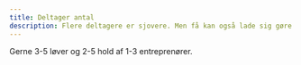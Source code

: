 ```yaml
---
title: Deltager antal
description: Flere deltagere er sjovere. Men få kan også lade sig gøre.
---
```


Gerne 3-5 løver og 2-5 hold af 1-3 entreprenører.
